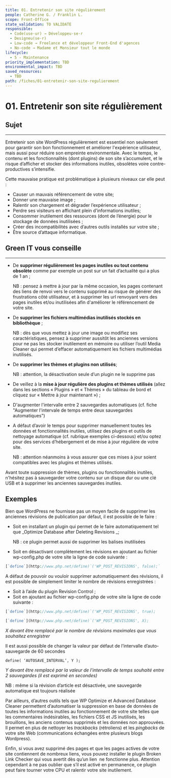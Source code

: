 ```yaml
---
title: 01. Entretenir son site régulièrement
people: Catherine G. / Franklin L.
scope: Front-Office
state_validation: TO VALIDATE
responsible:
  - Code(use·ur) → Développeu·se·r
  - Designeu(se·r)
  - Low-code → Freelance et développeur Front-End d'agences
  - No-code → Madame et Monsieur tout le monde
lifecycle:
  - 5 - Maintenance
priority_implementation: TBD
environmental_impact: TBD
saved_resources:
  - TBD
path: /fiches/01-entretenir-son-site-regulierement
---
```


# 01. Entretenir son site régulièrement

## Sujet

---

Entretenir son site WordPress régulièrement est essentiel non seulement pour garantir son bon fonctionnement et améliorer l'expérience utilisateur, mais aussi pour réduire son empreinte environmentale. Avec le temps, le contenu et les fonctionnalités (dont plugins) de son site s’accumulent, et le risque d’afficher et stocker des informations inutiles, obsolètes voire contre-productives s’intensifie.

Cette mauvaise pratique est problématique à plusieurs niveaux car elle peut :

- Causer un mauvais référencement de votre site;
- Donner une mauvaise image ;
- Ralentir son chargement et dégrader l’expérience utilisateur ;
- Perdre ses visiteurs en affichant plein d’informations inutiles;
- Consommer inutilement des ressources (dont de l’énergie) pour le stockage de données inutilisées ;
- Créer des incompatibilités avec d’autres outils installés sur votre site ;
- Être source d’attaque informatique.

## Green IT vous conseille

---

- De **supprimer régulièrement les pages inutiles ou tout contenu obsolète** comme par exemple un post sur un fait d’actualité qui a plus de 1 an ;

  NB : pensez à mettre à jour par la même occasion, les pages contenant des liens de renvoi vers le contenu supprimé au risque de générer des frustrations côté utilisateur, et à supprimer les url renvoyant vers des pages inutiles et/ou inutilisées afin d'améliorer le référencement de votre site.

- De **supprimer les fichiers multimédias inutilisés stockés en bibliothèque** ;

  NB : dès que vous mettez à jour une image ou modifiez ses caractéristiques, pensez à supprimer aussitôt les anciennes versions pour ne pas les stocker inutilement en mémoire ou utiliser l’outil Media Cleaner qui permet d’effacer automatiquement les fichiers multimédias inutilisés.

- De **supprimer les thèmes et plugins non utilisés**;

  NB : attention, la désactivation seule d’un plugin ne le supprime pas

- De veillez à la **mise à jour régulière des plugins et thèmes utilisés** (allez dans les sections « Plugins » et « Thèmes » du tableau de bord et cliquez sur « Mettre à jour maintenant ») ;

- D'augmenter l'intervalle entre 2 sauvegardes automatiques (cf. fiche "Augmenter l'intervale de temps entre deux sauvegardes automatiques")

- A défaut d’avoir le temps pour supprimer manuellement toutes les données et fonctionnalités inutiles, utilisez des plugins et outils de nettoyage automatique (cf. rubrique exemples ci-dessous) et/ou optez pour des services d’hébergement et de mise à jour régulière de votre site.

  NB : attention néanmoins à vous assurer que ces mises à jour soient compatibles avec les plugins et thèmes utilisés.

Avant toute suppression de thèmes, plugins ou fonctionnalités inutiles, n'hésitez pas à sauvegarder votre contenu sur un disque dur ou une clé USB et à supprimer les anciennes sauvegardes inutiles.

## Exemples

Bien que WordPress ne fournisse pas un moyen facile de supprimer les anciennes révisions de publication par défaut, il est possible de le faire :

- Soit en installant un plugin qui permet de le faire automatiquement tel que _Optimize Database after Deleting Revisions _;

  NB : ce plugin permet aussi de supprimer les balises inutilisées

- Soit en désactivant complètement les révisions en ajoutant au fichier wp-config.php de votre site la ligne de code suivante :

```php
[`define`](http://www.php.net/define)`('WP_POST_REVISIONS', false);`
```

A défaut de pouvoir ou vouloir supprimer automatiquement des révisions, il est possible de simplement limiter le nombre de révisions enregistrées :

- Soit à l’aide du plugin Revision Control ;
- Soit en ajoutant au fichier wp-config.php de votre site la ligne de code suivante :

```php
[`define`](http://www.php.net/define)`('WP_POST_REVISIONS', true);

[`define`](http://www.php.net/define)`('WP_POST_REVISIONS', X);
```

_X devant être remplacé par le nombre de révisions maximales que vous souhaitez enregistrer_

Il est aussi possible de changer la valeur par défaut de l’intervalle d’auto-sauvegarde de 60 secondes

`define( ‘AUTOSAVE_INTERVAL’, Y );`

_Y devant être remplacé par la valeur de l’intervalle de temps souhaité entre 2 sauvegardes (il est exprimé en secondes)_

NB : même si la révision d’article est désactivée, une sauvegarde automatique est toujours réalisée

Par ailleurs, d’autres outils tels que WP Optimize et Advanced Database Cleaner permettent d’automatiser la suppression en base de données de toutes les informations inutiles au fonctionnement de votre site telles que les commentaires indésirables, les fichiers CSS et JS inutilisés, les brouillons, les anciens contenus supprimés et les données non approuvées. Il permet en plus de nettoyer les _trackbacks_ (rétroliens) et les _pingbacks_ de votre site Web (communications échangées entre plusieurs blogs Wordpress).

Enfin, si vous avez supprimé des pages et que les pages actives de votre site contiennent de nombreux liens, vous pouvez installer le plugin Broken Link Checker qui vous avertit dès qu’un lien  ne fonctionne plus. Attention cependant à ne pas oublier que s’il est activé en permanence, ce plugin peut faire tourner votre CPU et ralentir votre site inutilement.
